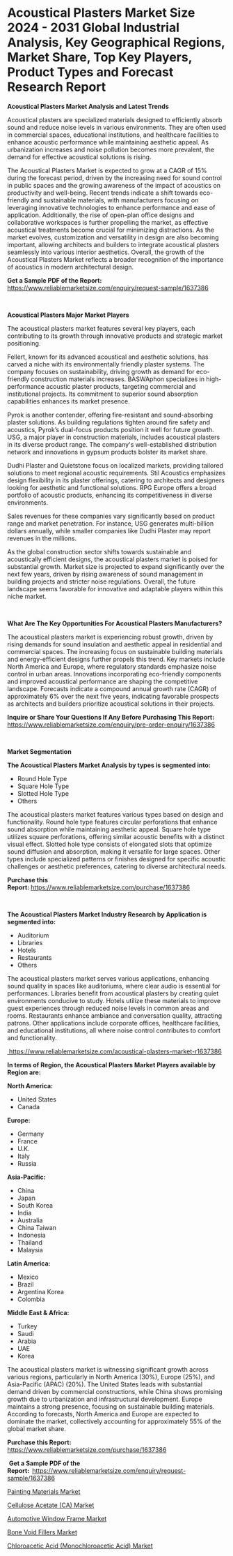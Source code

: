 <p><h1>Acoustical Plasters Market Size 2024 - 2031 Global Industrial Analysis, Key Geographical Regions, Market Share, Top Key Players, Product Types and Forecast Research Report</h1></p><p><strong>Acoustical Plasters Market Analysis and Latest Trends</strong></p>
<p><p>Acoustical plasters are specialized materials designed to efficiently absorb sound and reduce noise levels in various environments. They are often used in commercial spaces, educational institutions, and healthcare facilities to enhance acoustic performance while maintaining aesthetic appeal. As urbanization increases and noise pollution becomes more prevalent, the demand for effective acoustical solutions is rising. </p><p>The Acoustical Plasters Market is expected to grow at a CAGR of 15% during the forecast period, driven by the increasing need for sound control in public spaces and the growing awareness of the impact of acoustics on productivity and well-being. Recent trends indicate a shift towards eco-friendly and sustainable materials, with manufacturers focusing on leveraging innovative technologies to enhance performance and ease of application. Additionally, the rise of open-plan office designs and collaborative workspaces is further propelling the market, as effective acoustical treatments become crucial for minimizing distractions. As the market evolves, customization and versatility in design are also becoming important, allowing architects and builders to integrate acoustical plasters seamlessly into various interior aesthetics. Overall, the growth of the Acoustical Plasters Market reflects a broader recognition of the importance of acoustics in modern architectural design.</p></p>
<p><strong>Get a Sample PDF of the Report:&nbsp;</strong> <a href="https://www.reliablemarketsize.com/enquiry/request-sample/1637386">https://www.reliablemarketsize.com/enquiry/request-sample/1637386</a></p>
<p>&nbsp;</p>
<p><strong>Acoustical Plasters Major Market Players</strong></p>
<p><p>The acoustical plasters market features several key players, each contributing to its growth through innovative products and strategic market positioning. </p><p>Fellert, known for its advanced acoustical and aesthetic solutions, has carved a niche with its environmentally friendly plaster systems. The company focuses on sustainability, driving growth as demand for eco-friendly construction materials increases. BASWAphon specializes in high-performance acoustic plaster products, targeting commercial and institutional projects. Its commitment to superior sound absorption capabilities enhances its market presence.</p><p>Pyrok is another contender, offering fire-resistant and sound-absorbing plaster solutions. As building regulations tighten around fire safety and acoustics, Pyrok’s dual-focus products position it well for future growth. USG, a major player in construction materials, includes acoustical plasters in its diverse product range. The company's well-established distribution network and innovations in gypsum products bolster its market share.</p><p>Dudhi Plaster and Quietstone focus on localized markets, providing tailored solutions to meet regional acoustic requirements. Stil Acoustics emphasizes design flexibility in its plaster offerings, catering to architects and designers looking for aesthetic and functional solutions. RPG Europe offers a broad portfolio of acoustic products, enhancing its competitiveness in diverse environments.</p><p>Sales revenues for these companies vary significantly based on product range and market penetration. For instance, USG generates multi-billion dollars annually, while smaller companies like Dudhi Plaster may report revenues in the millions.</p><p>As the global construction sector shifts towards sustainable and acoustically efficient designs, the acoustical plasters market is poised for substantial growth. Market size is projected to expand significantly over the next few years, driven by rising awareness of sound management in building projects and stricter noise regulations. Overall, the future landscape seems favorable for innovative and adaptable players within this niche market.</p></p>
<p>&nbsp;</p>
<p><strong>What Are The Key Opportunities For Acoustical Plasters Manufacturers?</strong></p>
<p><p>The acoustical plasters market is experiencing robust growth, driven by rising demands for sound insulation and aesthetic appeal in residential and commercial spaces. The increasing focus on sustainable building materials and energy-efficient designs further propels this trend. Key markets include North America and Europe, where regulatory standards emphasize noise control in urban areas. Innovations incorporating eco-friendly components and improved acoustical performance are shaping the competitive landscape. Forecasts indicate a compound annual growth rate (CAGR) of approximately 6% over the next five years, indicating favorable prospects as architects and builders prioritize acoustical solutions in their projects.</p></p>
<p><strong>Inquire or Share Your Questions If Any Before Purchasing This Report:</strong> <a href="https://www.reliablemarketsize.com/enquiry/pre-order-enquiry/1637386">https://www.reliablemarketsize.com/enquiry/pre-order-enquiry/1637386</a></p>
<p>&nbsp;</p>
<p><strong>Market Segmentation</strong></p>
<p><strong>The Acoustical Plasters Market Analysis by types is segmented into:</strong></p>
<p><ul><li>Round Hole Type</li><li>Square Hole Type</li><li>Slotted Hole Type</li><li>Others</li></ul></p>
<p><p>The acoustical plasters market features various types based on design and functionality. Round hole type features circular perforations that enhance sound absorption while maintaining aesthetic appeal. Square hole type utilizes square perforations, offering similar acoustic benefits with a distinct visual effect. Slotted hole type consists of elongated slots that optimize sound diffusion and absorption, making it versatile for large spaces. Other types include specialized patterns or finishes designed for specific acoustic challenges or aesthetic preferences, catering to diverse architectural needs.</p></p>
<p><strong>Purchase this Report:&nbsp;</strong><a href="https://www.reliablemarketsize.com/purchase/1637386">https://www.reliablemarketsize.com/purchase/1637386</a></p>
<p>&nbsp;</p>
<p><strong>The Acoustical Plasters Market Industry Research by Application is segmented into:</strong></p>
<p><ul><li>Auditorium</li><li>Libraries</li><li>Hotels</li><li>Restaurants</li><li>Others</li></ul></p>
<p><p>The acoustical plasters market serves various applications, enhancing sound quality in spaces like auditoriums, where clear audio is essential for performances. Libraries benefit from acoustical plasters by creating quiet environments conducive to study. Hotels utilize these materials to improve guest experiences through reduced noise levels in common areas and rooms. Restaurants enhance ambiance and conversation quality, attracting patrons. Other applications include corporate offices, healthcare facilities, and educational institutions, all where noise control contributes to comfort and functionality.</p></p>
<p><a href="https://www.reliablemarketsize.com/acoustical-plasters-market-r1637386">&nbsp;https://www.reliablemarketsize.com/acoustical-plasters-market-r1637386</a></p>
<p><strong>In terms of Region, the Acoustical Plasters Market Players available by Region are:</strong></p>
<p>
    <p> <strong> North America: </strong>
        <ul>
            <li>United States</li>
            <li>Canada</li>
        </ul>
        </p> 
    <p> <strong> Europe: </strong>
        <ul>
            <li>Germany</li>
            <li>France</li>
            <li>U.K.</li>
            <li>Italy</li>
            <li>Russia</li>
        </ul>
        </p> 
    <p> <strong> Asia-Pacific: </strong>
        <ul>
            <li>China</li>
            <li>Japan</li>
            <li>South Korea</li>
            <li>India</li>
            <li>Australia</li>
            <li>China Taiwan</li>
            <li>Indonesia</li>
            <li>Thailand</li>
            <li>Malaysia</li>
        </ul>
        </p> 
    <p> <strong> Latin America: </strong>
        <ul>
            <li>Mexico</li>
            <li>Brazil</li>
            <li>Argentina Korea</li>
            <li>Colombia</li>
        </ul>
        </p> 
    <p> <strong> Middle East & Africa: </strong>
        <ul>
            <li>Turkey</li>
            <li>Saudi</li>
            <li>Arabia</li>
            <li>UAE</li>
            <li>Korea</li>
        </ul>
    </p>
    </p>
<p><p>The acoustical plasters market is witnessing significant growth across various regions, particularly in North America (30%), Europe (25%), and Asia-Pacific (APAC) (20%). The United States leads with substantial demand driven by commercial constructions, while China shows promising growth due to urbanization and infrastructural development. Europe maintains a strong presence, focusing on sustainable building materials. According to forecasts, North America and Europe are expected to dominate the market, collectively accounting for approximately 55% of the global market share.</p></p>
<p><strong>Purchase this Report: </strong><a href="https://www.reliablemarketsize.com/purchase/1637386">https://www.reliablemarketsize.com/purchase/1637386</a></p>
<p>&nbsp;<strong>Get a Sample PDF of the Report:&nbsp;&nbsp;</strong><a href="https://www.reliablemarketsize.com/enquiry/request-sample/1637386">https://www.reliablemarketsize.com/enquiry/request-sample/1637386</a></p>
<p><strong></strong></p>
<p><p><a href="https://issuu.com/reportprime-2/docs/painting-materials-market-size-2030_370c1c6962070f">Painting Materials Market</a></p><p><a href="https://medium.com/@sheldondtickinson9867/cellulose-acetate-ca-market-size-by-type-cellulose-diacetate-cellulose-triacetate-by-product-82cef9daf2a9?postPublishedType=repub">Cellulose Acetate (CA) Market</a></p><p><a href="https://github.com/mabutironaldo/Market-Research-Report-List-6/blob/main/automotive-window-frame-market.md">Automotive Window Frame Market</a></p><p><a href="https://www.linkedin.com/pulse/global-bone-void-fillers-market-size-share-analysis-product-yiyuf?trackingId=eCTkX958RKiEmZsNc99moA%3D%3D">Bone Void Fillers Market</a></p><p><a href="https://medium.com/@sheldondtickinson9867/chloroacetic-acid-monochloroacetic-acid-market-industry-trends-and-forecast-for-period-from-e5c674277ddd">Chloroacetic Acid (Monochloroacetic Acid) Market</a></p></p>